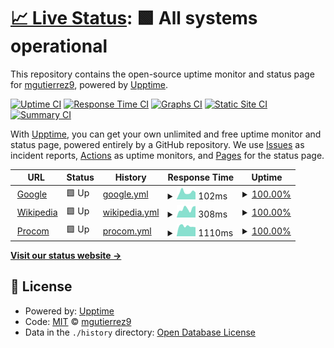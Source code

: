 # [📈 Live Status](https://demo.upptime.js.org): <!--live status--> **🟩 All systems operational**

This repository contains the open-source uptime monitor and status page for [mgutierrez9](https://demo.upptime.js.org), powered by [Upptime](https://github.com/upptime/upptime).

[![Uptime CI](https://github.com/mgutierrez9/upptime/workflows/Uptime%20CI/badge.svg)](https://github.com/mgutierrez9/upptime/actions?query=workflow%3A%22Uptime+CI%22)
[![Response Time CI](https://github.com/mgutierrez9/upptime/workflows/Response%20Time%20CI/badge.svg)](https://github.com/mgutierrez9/upptime/actions?query=workflow%3A%22Response+Time+CI%22)
[![Graphs CI](https://github.com/mgutierrez9/upptime/workflows/Graphs%20CI/badge.svg)](https://github.com/mgutierrez9/upptime/actions?query=workflow%3A%22Graphs+CI%22)
[![Static Site CI](https://github.com/mgutierrez9/upptime/workflows/Static%20Site%20CI/badge.svg)](https://github.com/mgutierrez9/upptime/actions?query=workflow%3A%22Static+Site+CI%22)
[![Summary CI](https://github.com/mgutierrez9/upptime/workflows/Summary%20CI/badge.svg)](https://github.com/mgutierrez9/upptime/actions?query=workflow%3A%22Summary+CI%22)

With [Upptime](https://upptime.js.org), you can get your own unlimited and free uptime monitor and status page, powered entirely by a GitHub repository. We use [Issues](https://github.com/mgutierrez9/upptime/issues) as incident reports, [Actions](https://github.com/mgutierrez9/upptime/actions) as uptime monitors, and [Pages](https://demo.upptime.js.org) for the status page.

<!--start: status pages-->
<!-- This summary is generated by Upptime (https://github.com/upptime/upptime) -->
<!-- Do not edit this manually, your changes will be overwritten -->
<!-- prettier-ignore -->
| URL | Status | History | Response Time | Uptime |
| --- | ------ | ------- | ------------- | ------ |
| <img alt="" src="https://icons.duckduckgo.com/ip3/www.google.com.ico" height="13"> [Google](https://www.google.com) | 🟩 Up | [google.yml](https://github.com/mgutierrez9/uptime/commits/HEAD/history/google.yml) | <details><summary><img alt="Response time graph" src="./graphs/google/response-time-week.png" height="20"> 102ms</summary><br><a href="https://mgutierrez9.github.io/uptime/history/google"><img alt="Response time 102" src="https://img.shields.io/endpoint?url=https%3A%2F%2Fraw.githubusercontent.com%2Fmgutierrez9%2Fuptime%2FHEAD%2Fapi%2Fgoogle%2Fresponse-time.json"></a><br><a href="https://mgutierrez9.github.io/uptime/history/google"><img alt="24-hour response time 99" src="https://img.shields.io/endpoint?url=https%3A%2F%2Fraw.githubusercontent.com%2Fmgutierrez9%2Fuptime%2FHEAD%2Fapi%2Fgoogle%2Fresponse-time-day.json"></a><br><a href="https://mgutierrez9.github.io/uptime/history/google"><img alt="7-day response time 102" src="https://img.shields.io/endpoint?url=https%3A%2F%2Fraw.githubusercontent.com%2Fmgutierrez9%2Fuptime%2FHEAD%2Fapi%2Fgoogle%2Fresponse-time-week.json"></a><br><a href="https://mgutierrez9.github.io/uptime/history/google"><img alt="30-day response time 102" src="https://img.shields.io/endpoint?url=https%3A%2F%2Fraw.githubusercontent.com%2Fmgutierrez9%2Fuptime%2FHEAD%2Fapi%2Fgoogle%2Fresponse-time-month.json"></a><br><a href="https://mgutierrez9.github.io/uptime/history/google"><img alt="1-year response time 102" src="https://img.shields.io/endpoint?url=https%3A%2F%2Fraw.githubusercontent.com%2Fmgutierrez9%2Fuptime%2FHEAD%2Fapi%2Fgoogle%2Fresponse-time-year.json"></a></details> | <details><summary><a href="https://mgutierrez9.github.io/uptime/history/google">100.00%</a></summary><a href="https://mgutierrez9.github.io/uptime/history/google"><img alt="All-time uptime 100.00%" src="https://img.shields.io/endpoint?url=https%3A%2F%2Fraw.githubusercontent.com%2Fmgutierrez9%2Fuptime%2FHEAD%2Fapi%2Fgoogle%2Fuptime.json"></a><br><a href="https://mgutierrez9.github.io/uptime/history/google"><img alt="24-hour uptime 100.00%" src="https://img.shields.io/endpoint?url=https%3A%2F%2Fraw.githubusercontent.com%2Fmgutierrez9%2Fuptime%2FHEAD%2Fapi%2Fgoogle%2Fuptime-day.json"></a><br><a href="https://mgutierrez9.github.io/uptime/history/google"><img alt="7-day uptime 100.00%" src="https://img.shields.io/endpoint?url=https%3A%2F%2Fraw.githubusercontent.com%2Fmgutierrez9%2Fuptime%2FHEAD%2Fapi%2Fgoogle%2Fuptime-week.json"></a><br><a href="https://mgutierrez9.github.io/uptime/history/google"><img alt="30-day uptime 100.00%" src="https://img.shields.io/endpoint?url=https%3A%2F%2Fraw.githubusercontent.com%2Fmgutierrez9%2Fuptime%2FHEAD%2Fapi%2Fgoogle%2Fuptime-month.json"></a><br><a href="https://mgutierrez9.github.io/uptime/history/google"><img alt="1-year uptime 100.00%" src="https://img.shields.io/endpoint?url=https%3A%2F%2Fraw.githubusercontent.com%2Fmgutierrez9%2Fuptime%2FHEAD%2Fapi%2Fgoogle%2Fuptime-year.json"></a></details>
| <img alt="" src="https://icons.duckduckgo.com/ip3/en.wikipedia.org.ico" height="13"> [Wikipedia](https://en.wikipedia.org) | 🟩 Up | [wikipedia.yml](https://github.com/mgutierrez9/uptime/commits/HEAD/history/wikipedia.yml) | <details><summary><img alt="Response time graph" src="./graphs/wikipedia/response-time-week.png" height="20"> 308ms</summary><br><a href="https://mgutierrez9.github.io/uptime/history/wikipedia"><img alt="Response time 223" src="https://img.shields.io/endpoint?url=https%3A%2F%2Fraw.githubusercontent.com%2Fmgutierrez9%2Fuptime%2FHEAD%2Fapi%2Fwikipedia%2Fresponse-time.json"></a><br><a href="https://mgutierrez9.github.io/uptime/history/wikipedia"><img alt="24-hour response time 408" src="https://img.shields.io/endpoint?url=https%3A%2F%2Fraw.githubusercontent.com%2Fmgutierrez9%2Fuptime%2FHEAD%2Fapi%2Fwikipedia%2Fresponse-time-day.json"></a><br><a href="https://mgutierrez9.github.io/uptime/history/wikipedia"><img alt="7-day response time 308" src="https://img.shields.io/endpoint?url=https%3A%2F%2Fraw.githubusercontent.com%2Fmgutierrez9%2Fuptime%2FHEAD%2Fapi%2Fwikipedia%2Fresponse-time-week.json"></a><br><a href="https://mgutierrez9.github.io/uptime/history/wikipedia"><img alt="30-day response time 264" src="https://img.shields.io/endpoint?url=https%3A%2F%2Fraw.githubusercontent.com%2Fmgutierrez9%2Fuptime%2FHEAD%2Fapi%2Fwikipedia%2Fresponse-time-month.json"></a><br><a href="https://mgutierrez9.github.io/uptime/history/wikipedia"><img alt="1-year response time 221" src="https://img.shields.io/endpoint?url=https%3A%2F%2Fraw.githubusercontent.com%2Fmgutierrez9%2Fuptime%2FHEAD%2Fapi%2Fwikipedia%2Fresponse-time-year.json"></a></details> | <details><summary><a href="https://mgutierrez9.github.io/uptime/history/wikipedia">100.00%</a></summary><a href="https://mgutierrez9.github.io/uptime/history/wikipedia"><img alt="All-time uptime 100.00%" src="https://img.shields.io/endpoint?url=https%3A%2F%2Fraw.githubusercontent.com%2Fmgutierrez9%2Fuptime%2FHEAD%2Fapi%2Fwikipedia%2Fuptime.json"></a><br><a href="https://mgutierrez9.github.io/uptime/history/wikipedia"><img alt="24-hour uptime 100.00%" src="https://img.shields.io/endpoint?url=https%3A%2F%2Fraw.githubusercontent.com%2Fmgutierrez9%2Fuptime%2FHEAD%2Fapi%2Fwikipedia%2Fuptime-day.json"></a><br><a href="https://mgutierrez9.github.io/uptime/history/wikipedia"><img alt="7-day uptime 100.00%" src="https://img.shields.io/endpoint?url=https%3A%2F%2Fraw.githubusercontent.com%2Fmgutierrez9%2Fuptime%2FHEAD%2Fapi%2Fwikipedia%2Fuptime-week.json"></a><br><a href="https://mgutierrez9.github.io/uptime/history/wikipedia"><img alt="30-day uptime 100.00%" src="https://img.shields.io/endpoint?url=https%3A%2F%2Fraw.githubusercontent.com%2Fmgutierrez9%2Fuptime%2FHEAD%2Fapi%2Fwikipedia%2Fuptime-month.json"></a><br><a href="https://mgutierrez9.github.io/uptime/history/wikipedia"><img alt="1-year uptime 100.00%" src="https://img.shields.io/endpoint?url=https%3A%2F%2Fraw.githubusercontent.com%2Fmgutierrez9%2Fuptime%2FHEAD%2Fapi%2Fwikipedia%2Fuptime-year.json"></a></details>
| <img alt="" src="https://icons.duckduckgo.com/ip3/www.procomitsolutions.com.ico" height="13"> [Procom](https://www.procomitsolutions.com) | 🟩 Up | [procom.yml](https://github.com/mgutierrez9/uptime/commits/HEAD/history/procom.yml) | <details><summary><img alt="Response time graph" src="./graphs/procom/response-time-week.png" height="20"> 1110ms</summary><br><a href="https://mgutierrez9.github.io/uptime/history/procom"><img alt="Response time 1549" src="https://img.shields.io/endpoint?url=https%3A%2F%2Fraw.githubusercontent.com%2Fmgutierrez9%2Fuptime%2FHEAD%2Fapi%2Fprocom%2Fresponse-time.json"></a><br><a href="https://mgutierrez9.github.io/uptime/history/procom"><img alt="24-hour response time 1000" src="https://img.shields.io/endpoint?url=https%3A%2F%2Fraw.githubusercontent.com%2Fmgutierrez9%2Fuptime%2FHEAD%2Fapi%2Fprocom%2Fresponse-time-day.json"></a><br><a href="https://mgutierrez9.github.io/uptime/history/procom"><img alt="7-day response time 1110" src="https://img.shields.io/endpoint?url=https%3A%2F%2Fraw.githubusercontent.com%2Fmgutierrez9%2Fuptime%2FHEAD%2Fapi%2Fprocom%2Fresponse-time-week.json"></a><br><a href="https://mgutierrez9.github.io/uptime/history/procom"><img alt="30-day response time 1189" src="https://img.shields.io/endpoint?url=https%3A%2F%2Fraw.githubusercontent.com%2Fmgutierrez9%2Fuptime%2FHEAD%2Fapi%2Fprocom%2Fresponse-time-month.json"></a><br><a href="https://mgutierrez9.github.io/uptime/history/procom"><img alt="1-year response time 1054" src="https://img.shields.io/endpoint?url=https%3A%2F%2Fraw.githubusercontent.com%2Fmgutierrez9%2Fuptime%2FHEAD%2Fapi%2Fprocom%2Fresponse-time-year.json"></a></details> | <details><summary><a href="https://mgutierrez9.github.io/uptime/history/procom">100.00%</a></summary><a href="https://mgutierrez9.github.io/uptime/history/procom"><img alt="All-time uptime 75.80%" src="https://img.shields.io/endpoint?url=https%3A%2F%2Fraw.githubusercontent.com%2Fmgutierrez9%2Fuptime%2FHEAD%2Fapi%2Fprocom%2Fuptime.json"></a><br><a href="https://mgutierrez9.github.io/uptime/history/procom"><img alt="24-hour uptime 100.00%" src="https://img.shields.io/endpoint?url=https%3A%2F%2Fraw.githubusercontent.com%2Fmgutierrez9%2Fuptime%2FHEAD%2Fapi%2Fprocom%2Fuptime-day.json"></a><br><a href="https://mgutierrez9.github.io/uptime/history/procom"><img alt="7-day uptime 100.00%" src="https://img.shields.io/endpoint?url=https%3A%2F%2Fraw.githubusercontent.com%2Fmgutierrez9%2Fuptime%2FHEAD%2Fapi%2Fprocom%2Fuptime-week.json"></a><br><a href="https://mgutierrez9.github.io/uptime/history/procom"><img alt="30-day uptime 100.00%" src="https://img.shields.io/endpoint?url=https%3A%2F%2Fraw.githubusercontent.com%2Fmgutierrez9%2Fuptime%2FHEAD%2Fapi%2Fprocom%2Fuptime-month.json"></a><br><a href="https://mgutierrez9.github.io/uptime/history/procom"><img alt="1-year uptime 44.66%" src="https://img.shields.io/endpoint?url=https%3A%2F%2Fraw.githubusercontent.com%2Fmgutierrez9%2Fuptime%2FHEAD%2Fapi%2Fprocom%2Fuptime-year.json"></a></details>

<!--end: status pages-->

[**Visit our status website →**](https://demo.upptime.js.org)

## 📄 License

- Powered by: [Upptime](https://github.com/upptime/upptime)
- Code: [MIT](./LICENSE) © [mgutierrez9](https://demo.upptime.js.org)
- Data in the `./history` directory: [Open Database License](https://opendatacommons.org/licenses/odbl/1-0/)
